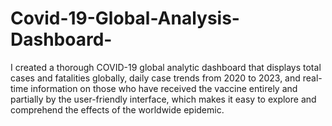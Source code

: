 # Covid-19-Global-Analysis-Dashboard-
I created a thorough COVID-19 global analytic dashboard that displays total cases and fatalities globally, daily case trends from 2020 to 2023, and real-time information on those who have received the vaccine entirely and partially by the user-friendly interface, which makes it easy to explore and comprehend the effects of the worldwide epidemic.
